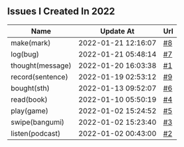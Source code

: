 ## Issues I Created In 2022

| Name | Update At | Url |
| ---- | ---- | ---- |
| make(mark) | 2022-01-21 12:16:07 | [#8](https://github.com/bGZoCg/2022/issues/8) |
| log(bug) | 2022-01-21 05:48:14 | [#7](https://github.com/bGZoCg/2022/issues/7) |
| thought(message) | 2022-01-20 16:03:38 | [#1](https://github.com/bGZoCg/2022/issues/1) |
| record(sentence) | 2022-01-19 02:53:12 | [#9](https://github.com/bGZoCg/2022/issues/9) |
| bought(sth) | 2022-01-13 09:52:07 | [#6](https://github.com/bGZoCg/2022/issues/6) |
| read(book) | 2022-01-10 05:50:19 | [#4](https://github.com/bGZoCg/2022/issues/4) |
| play(game) | 2022-01-02 15:24:52 | [#5](https://github.com/bGZoCg/2022/issues/5) |
| swipe(bangumi) | 2022-01-02 15:23:40 | [#3](https://github.com/bGZoCg/2022/issues/3) |
| listen(podcast) | 2022-01-02 00:43:00 | [#2](https://github.com/bGZoCg/2022/issues/2) |
